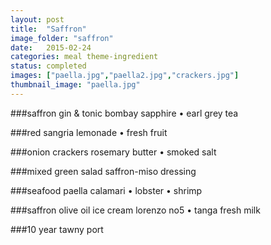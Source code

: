 ```yaml
---
layout: post
title:  "Saffron"
image_folder: "saffron"
date:   2015-02-24
categories: meal theme-ingredient
status: completed
images: ["paella.jpg","paella2.jpg","crackers.jpg"]
thumbnail_image: "paella.jpg"
---
```


###saffron gin & tonic
bombay sapphire &bull; earl grey tea

###red sangria
lemonade &bull; fresh fruit

###onion crackers
rosemary butter &bull; smoked salt

###mixed green salad
saffron-miso dressing

###seafood paella
calamari &bull; lobster &bull; shrimp

###saffron olive oil ice cream
lorenzo no5 &bull; tanga fresh milk

###10 year tawny port